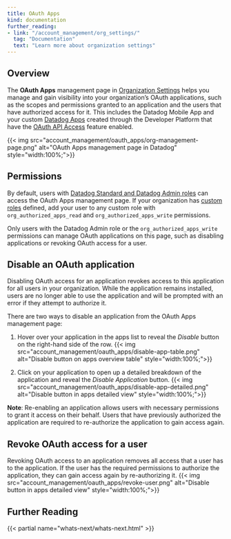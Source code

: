 ```yaml
---
title: OAuth Apps
kind: documentation
further_reading:
- link: "/account_management/org_settings/"
  tag: "Documentation"
  text: "Learn more about organization settings"
---
```

## Overview

The **OAuth Apps** management page in [Organization Settings][1] helps you manage and gain visibility into your organization’s OAuth applications, such as the scopes and permissions granted to an application and the users that have authorized access for it. This includes the Datadog Mobile App and your custom [Datadog Apps][2] created through the Developer Platform that have the [OAuth API Access][3] feature enabled. 

{{< img src="account_management/oauth_apps/org-management-page.png" alt="OAuth Apps management page in Datadog" style="width:100%;">}}

## Permissions

By default, users with [Datadog Standard and Datadog Admin roles][4] can access the OAuth Apps management page. If your organization has [custom roles][5] defined, add your user to any custom role with `org_authorized_apps_read` and `org_authorized_apps_write` permissions. 

Only users with the Datadog Admin role or the `org_authorized_apps_write` permissions can manage OAuth applications on this page, such as disabling applications or revoking OAuth access for a user.

## Disable an OAuth application

Disabling OAuth access for an application revokes access to this application for all users in your organization. While the application remains installed, users are no longer able to use the application and will be prompted with an error if they attempt to authorize it.

There are two ways to disable an application from the OAuth Apps management page:
1. Hover over your application in the apps list to reveal the *Disable* button on the right-hand side of the row.
{{< img src="account_management/oauth_apps/disable-app-table.png" alt="Disable button on apps overview table" style="width:100%;">}}

2. Click on your application to open up a detailed breakdown of the application and reveal the *Disable Application* button.
{{< img src="account_management/oauth_apps/disable-app-detailed.png" alt="Disable button in apps detailed view" style="width:100%;">}}

**Note**: Re-enabling an application allows users with necessary permissions to grant it access on their behalf. Users that have previously authorized the application are required to re-authorize the application to gain access again.

## Revoke OAuth access for a user

Revoking OAuth access to an application removes all access that a user has to the application. If the user has the required permissions to authorize the application, they can gain access again by re-authorizing it.
{{< img src="account_management/oauth_apps/revoke-user.png" alt="Disable button in apps detailed view" style="width:100%;">}}

## Further Reading

{{< partial name="whats-next/whats-next.html" >}}

[1]: https://app.datadoghq.com/organization-settings/
[2]: /developers/datadog_apps/
[3]: /developers/datadog_apps/#oauth-api-access
[4]: /account_management/rbac/permissions/#general-permissions
[5]: /account_management/rbac/?tab=datadogapplication#custom-role
